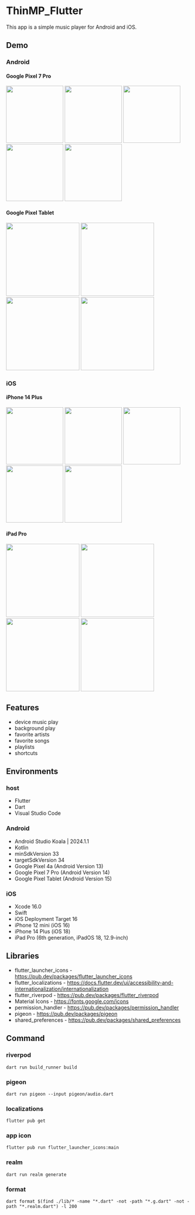 # ThinMP_Flutter

This app is a simple music player for Android and iOS.

## Demo

### Android

#### Google Pixel 7 Pro

<img src="https://github.com/user-attachments/assets/50e3db06-3e94-4901-bbad-2945e869a604" width="156"> <img src="https://github.com/user-attachments/assets/77ab61ec-7508-45d3-818a-22568ee0fad8" width="156"> <img src="https://github.com/user-attachments/assets/21ffa98d-dd17-41fd-95c1-ef9904efd928" width="156"> <img src="https://github.com/user-attachments/assets/8b20922c-b690-4d72-bf92-698b4af0b13c" width="156"> <img src="https://github.com/user-attachments/assets/feca49bc-5b6d-4400-89e8-5f02dab4367f" width="156">

#### Google Pixel Tablet

<img src="https://github.com/user-attachments/assets/86790a60-41b5-4ff5-97df-af9ab6c0b9fd" width="200"> <img src="https://github.com/user-attachments/assets/ad49ccb6-a082-4518-a9b0-6c2d15c144f0" width="200"> <img src="https://github.com/user-attachments/assets/7f3de9b2-eabc-40d2-8665-c39dd765c656" width="200"> <img src="https://github.com/user-attachments/assets/608b4fa9-3d39-4841-8c02-9461389cbc6a" width="200">

### iOS

#### iPhone 14 Plus

<img src="https://github.com/user-attachments/assets/38f93429-0880-423f-88a0-b875c09fe1e6" width="156"> <img src="https://github.com/user-attachments/assets/e49f468c-21fc-4910-bd05-632482ab9aff" width="156"> <img src="https://github.com/user-attachments/assets/917b5f8c-b4d5-4d15-8385-c64deafdc830" width="156"> <img src="https://github.com/user-attachments/assets/ce7beb33-00a7-4bd7-a679-2bcb1429e777" width="156"> <img src="https://github.com/user-attachments/assets/f40e8108-b300-44eb-9b58-53cf5f81d37f" width="156">

#### iPad Pro

<img src="https://github.com/user-attachments/assets/ba1ba027-6ac0-45e4-acc1-e25c3b1b469a" width="200"> <img src="https://github.com/user-attachments/assets/30ca1129-b0dd-4f56-80ac-7d4dd4515713" width="200"> <img src="https://github.com/user-attachments/assets/cf191e1e-9d50-4e49-84ff-e74f7f8b14ba" width="200"> <img src="https://github.com/user-attachments/assets/d5013a96-63c4-4a73-9ce9-fb4fa9dfbc33" width="200">

## Features

* device music play
* background play
* favorite artists
* favorite songs
* playlists
* shortcuts

## Environments

### host

* Flutter
* Dart
* Visual Studio Code

### Android

* Android Studio Koala | 2024.1.1
* Kotlin
* minSdkVersion 33
* targetSdkVersion 34
* Google Pixel 4a (Android Version 13)
* Google Pixel 7 Pro (Android Version 14)
* Google Pixel Tablet (Android Version 15)

### iOS

* Xcode 16.0
* Swift
* iOS Deployment Target 16
* iPhone 12 mini (iOS 16)
* iPhone 14 Plus (iOS 18)
* iPad Pro (6th generation, iPadOS 18, 12.9-inch)

## Libraries

* flutter_launcher_icons - https://pub.dev/packages/flutter_launcher_icons
* flutter_localizations - https://docs.flutter.dev/ui/accessibility-and-internationalization/internationalization
* flutter_riverpod - https://pub.dev/packages/flutter_riverpod
* Material Icons - https://fonts.google.com/icons
* permission_handler - https://pub.dev/packages/permission_handler
* pigeon - https://pub.dev/packages/pigeon
* shared_preferences - https://pub.dev/packages/shared_preferences

## Command

### riverpod

```
dart run build_runner build
```

### pigeon

```
dart run pigeon --input pigeon/audio.dart
```

### localizations

```
flutter pub get
```

### app icon
```
flutter pub run flutter_launcher_icons:main
```

### realm
```
dart run realm generate
```

### format
```
dart format $(find ./lib/* -name "*.dart" -not -path "*.g.dart" -not -path "*.realm.dart") -l 200
```
